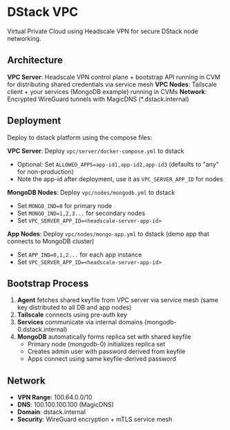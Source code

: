 # DStack VPC

Virtual Private Cloud using Headscale VPN for secure DStack node networking.

## Architecture

**VPC Server**: Headscale VPN control plane + bootstrap API running in CVM for distributing shared credentials via service mesh
**VPC Nodes**: Tailscale client + your services (MongoDB example) running in CVMs
**Network**: Encrypted WireGuard tunnels with MagicDNS (*.dstack.internal)

## Deployment

Deploy to dstack platform using the compose files:

**VPC Server**: Deploy `vpc/server/docker-compose.yml` to dstack
- Optional: Set `ALLOWED_APPS=app-id1,app-id2,app-id3` (defaults to "any" for non-production)
- Note the app-id after deployment, use it as `VPC_SERVER_APP_ID` for nodes

**MongoDB Nodes**: Deploy `vpc/nodes/mongodb.yml` to dstack
- Set `MONGO_IND=0` for primary node
- Set `MONGO_IND=1,2,3...` for secondary nodes
- Set `VPC_SERVER_APP_ID=<headscale-server-app-id>`

**App Nodes**: Deploy `vpc/nodes/mongo-app.yml` to dstack (demo app that connects to MongoDB cluster)
- Set `APP_IND=0,1,2...` for each app instance
- Set `VPC_SERVER_APP_ID=<headscale-server-app-id>`

## Bootstrap Process

1. **Agent** fetches shared keyfile from VPC server via service mesh (same key distributed to all DB and app nodes)
2. **Tailscale** connects using pre-auth key
3. **Services** communicate via internal domains (mongodb-0.dstack.internal)
4. **MongoDB** automatically forms replica set with shared keyfile
   - Primary node (mongodb-0) initializes replica set
   - Creates admin user with password derived from keyfile
   - Apps connect using same keyfile-derived password

## Network

- **VPN Range**: 100.64.0.0/10
- **DNS**: 100.100.100.100 (MagicDNS)
- **Domain**: dstack.internal
- **Security**: WireGuard encryption + mTLS service mesh
